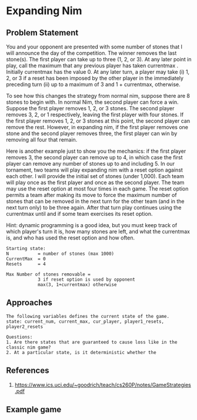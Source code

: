 # Expanding Nim

## Problem Statement
You and your opponent are presented with some number of stones that I will announce the day of the competition. The winner removes the last stone(s). The first player can take up to three (1, 2, or 3). At any later point in play, call the maximum that any previous player has taken currentmax . Initially currentmax has the value 0. At any later turn, a player may take (i) 1, 2, or 3 if a reset has been imposed by the other player in the immediately preceding turn (ii) up to a maximum of 3 and 1 + currentmax, otherwise.

To see how this changes the strategy from normal nim, suppose there are 8 stones to begin with. In normal Nim, the second player can force a win. Suppose the first player removes 1, 2, or 3 stones. The second player removes 3, 2, or 1 respectively, leaving the first player with four stones. If the first player removes 1, 2, or 3 stones at this point, the second player can remove the rest. However, in expanding nim, if the first player removes one stone and the second player removes three, the first player can win by removing all four that remain.

Here is another example just to show you the mechanics: if the first player removes 3, the second player can remove up to 4, in which case the first player can remove any number of stones up to and including 5.
In our tornament, two teams will play expanding nim with a reset option against each other. I will provide the initial set of stones (under 1,000). Each team will play once as the first player and once as the second player. The team may use the reset option at most four times in each game. The reset option permits a team after making its move to force the maximum number of stones that can be removed in the next turn for the other team (and in the next turn only) to be three again. After that turn play continues using the currentmax until and if some team exercises its reset option.

Hint: dynamic programming is a good idea, but you must keep track of which player's turn it is, how many stones are left, and what the currentmax is, and who has used the reset option and how often.

```
Starting state:
N           = number of stones (max 1000)
CurrentMax  = 0
Resets      = 4

Max Number of stones removable = 
            3 if reset option is used by opponent
            max(3, 1+currentmax) otherwise
```

## Approaches
```
The following variables defines the current state of the game. 
state: current_num, current_max, cur_player, player1_resets, player2_resets

Questions:
1. Are there states that are guaranteed to cause loss like in the classic nim game?
2. At a particular state, is it deterministic whether the 
```

## References
1. https://www.ics.uci.edu/~goodrich/teach/cs260P/notes/GameStrategies.pdf


## Example game